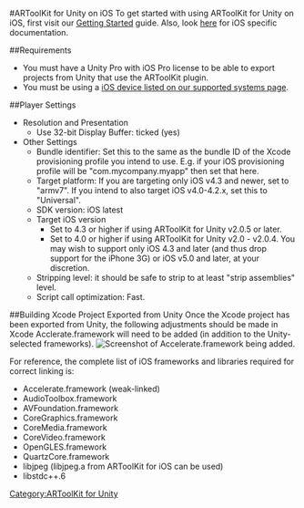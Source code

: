 #ARToolKit for Unity on iOS
To get started with using ARToolKit for Unity on iOS, first visit our [Getting Started][unity_getting_started] guide. Also, look [here][ios_about] for iOS specific documentation.

##Requirements
-   You must have a Unity Pro with iOS Pro license to be able to export projects from Unity that use the ARToolKit plugin.
-   You must be using a [iOS device listed on our supported systems page][ios_supported_systems].

##Player Settings
-   Resolution and Presentation
    -   Use 32-bit Display Buffer: ticked (yes)
-   Other Settings
    -   Bundle identifier: Set this to the same as the bundle ID of the Xcode provisioning profile you intend to use. E.g. if your iOS provisioning profile will be "com.mycompany.myapp" then set that here.
    -   Target platform: If you are targeting only iOS v4.3 and newer, set to "armv7". If you intend to also target iOS v4.0-4.2.x, set this to "Universal".
    -   SDK version: iOS latest
    -   Target iOS version
        -   Set to 4.3 or higher if using ARToolKit for Unity v2.0.5 or later.
        -   Set to 4.0 or higher if using ARToolKit for Unity v2.0 - v2.0.4. You may wish to support only iOS 4.3 and later (and thus drop support for the iPhone 3G) or iOS v5.0 and later, at your discretion.
    -   Stripping level: it should be safe to strip to at least "strip assemblies" level.
    -   Script call optimization: Fast.

##Building Xcode Project Exported from Unity
Once the Xcode project has been exported from Unity, the following adjustments should be made in Xcode Acclerate.framework will need to be added (in addition to the Unity-selected frameworks).
![Screenshot of Accelerate.framework being added.][accelerate_screenshot]

For reference, the complete list of iOS frameworks and libraries required for correct linking is:

-   Accelerate.framework (weak-linked)
-   AudioToolbox.framework
-   AVFoundation.framework
-   CoreGraphics.framework
-   CoreMedia.framework
-   CoreVideo.framework
-   OpenGLES.framework
-   QuartzCore.framework
-   libjpeg (libjpeg.a from ARToolKit for iOS can be used)
-   libstdc++.6

[ios_about]: iOS:ios_about
[ios_supported_systems]: iOS:ios_supported_systems
[unity_getting_started]: Unity:unity_getting_started

[accelerate_screenshot]:/File:Unity_iOS_-_add_Accelerate.framework.png "wikilink"

[Category:ARToolKit for Unity](/Category:ARToolKit_for_Unity "wikilink")